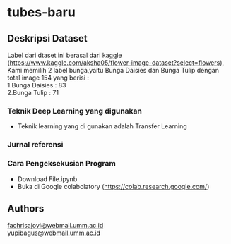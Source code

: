 # tubes-baru
## Deskripsi Dataset
Label dari dtaset ini berasal dari kaggle (https://www.kaggle.com/aksha05/flower-image-dataset?select=flowers), Kami memilih 2 label bunga,yaitu Bunga Daisies dan Bunga Tulip dengan total image 154 yang berisi : <br />
1.Bunga Daisies : 83 <br />
2.Bunga Tulip   : 71 <br />
### Teknik Deep Learning yang digunakan
* Teknik learning yang di gunakan adalah Transfer Learning 
### Jurnal referensi 
### Cara Pengeksekusian Program
* Download File.ipynb <br />
* Buka di Google colabolatory (https://colab.research.google.com/)
## Authors
fachrisajovi@webmail.umm.ac.id <br /> 
yupibagus@webmail.umm.ac.id
